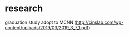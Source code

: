 # research

graduation study adopt to MCNN (http://cinslab.com/wp-content/uploads/2019/03/2019_3_7_1.pdf)
